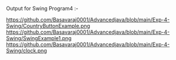 Output for Swing Program4 :-

https://github.com/Basavaraj0001/Advancedjava/blob/main/Exp-4-Swing/CountryButtonExample.png https://github.com/Basavaraj0001/Advancedjava/blob/main/Exp-4-Swing/SwingExample1.png https://github.com/Basavaraj0001/Advancedjava/blob/main/Exp-4-Swing/clock.png
